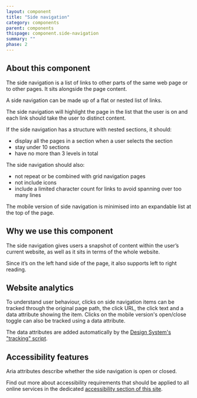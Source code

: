 ```yaml
---
layout: component
title: "Side navigation"
category: components
parent: components
thispage: component.side-navigation
summary: ""
phase: 2
---
```



## About this component

The side navigation is a list of links to other parts of the same web page or to other pages. It sits alongside the page content.

A side navigation can be made up of a flat or nested list of links.

The side navigation will highlight the page in the list that the user is on and each link should take the user to distinct content.  

If the side navigation has a structure with nested sections, it should:

* display all the pages in a section when a user selects the section
* stay under 10 sections
* have no more than 3 levels in total

The side navigation should also:

* not repeat or be combined with grid navigation pages
* not include icons
* include a limited character count for links to avoid spanning over too many lines

The mobile version of side navigation is minimised into an expandable list at the top of the page.

## Why we use this component
The side navigation gives users a snapshot of content within the user’s current website, as well as it sits in terms of the whole website.

Since it’s on the left hand side of the page, it also supports left to right reading.

## Website analytics
To understand user behaviour, clicks on side navigation items can be tracked through the original page path, the click URL, the click text and a data attribute showing the item. Clicks on the mobile version's open/close toggle can also be tracked using a data attribute.

The data attributes are added automatically by the [Design System's "tracking" script](/get-started/tracking/#side-navigation).

## Accessibility features
Aria attributes describe whether the side navigation is open or closed.

Find out more about accessibility requirements that should be applied to all online services in the dedicated [accessibility section of this site](/accessibility/).
